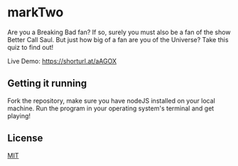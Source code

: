 # markTwo

Are you a Breaking Bad fan? If so, surely you must also be a fan of the show Better Call Saul. But just how big of a fan are you of the Universe? Take this quiz to find out!

Live Demo: https://shorturl.at/aAGOX

## Getting it running

Fork the repository, make sure you have nodeJS installed on your local machine. Run the program in your operating system's terminal and get playing!

## License
[MIT](https://choosealicense.com/licenses/mit/)
